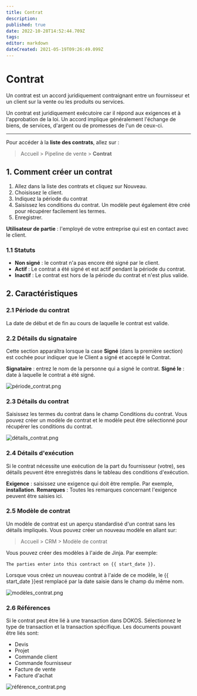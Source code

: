 ```yaml
---
title: Contrat
description: 
published: true
date: 2022-10-28T14:52:44.709Z
tags: 
editor: markdown
dateCreated: 2021-05-19T09:26:49.099Z
---
```


# Contrat
Un contrat est un accord juridiquement contraignant entre un fournisseur et un client sur la vente ou les produits ou services.

Un contrat est juridiquement exécutoire car il répond aux exigences et à l'approbation de la loi. Un accord implique généralement l'échange de biens, de services, d'argent ou de promesses de l'un de ceux-ci.

---

Pour accéder à la **liste des contrats**, allez sur :

> Accueil > Pipeline de vente > **Contrat**

## 1. Comment créer un contrat

1. Allez dans la liste des contrats et cliquez sur Nouveau.
2. Choisissez le client.
3. Indiquez la période du contrat
4. Saisissez les conditions du contrat. Un modèle peut également être créé pour récupérer facilement les termes.
5. Enregistrer.

**Utilisateur de partie** : l'employé de votre entreprise qui est en contact avec le client.

### 1.1 Statuts

- **Non signé** : le contrat n'a pas encore été signé par le client.
- **Actif** : Le contrat a été signé et est actif pendant la période du contrat.
- **Inactif** : Le contrat est hors de la période du contrat et n'est plus valide.

## 2. Caractéristiques

### 2.1 Période du contrat

La date de début et de fin au cours de laquelle le contrat est valide.

### 2.2 Détails du signataire

Cette section apparaîtra lorsque la case **Signé** (dans la première section) est cochée pour indiquer que le Client a signé et accepté le Contrat.

**Signataire** : entrez le nom de la personne qui a signé le contrat.
**Signé le** : date à laquelle le contrat a été signé.

![période_contrat.png](/content/crm/contract/période_contrat.png)

### 2.3 Détails du contrat

Saisissez les termes du contrat dans le champ Conditions du contrat. Vous pouvez créer un modèle de contrat et le modèle peut être sélectionné pour récupérer les conditions du contrat.

![détails_contrat.png](/content/crm/contract/détails_contrat.png)

### 2.4 Détails d'exécution

Si le contrat nécessite une exécution de la part du fournisseur (votre), ses détails peuvent être enregistrés dans le tableau des conditions d'exécution.

**Exigence** : saisissez une exigence qui doit être remplie. Par exemple, **installation**.
**Remarques** : Toutes les remarques concernant l'exigence peuvent être saisies ici.

### 2.5 Modèle de contrat

Un modèle de contrat est un aperçu standardisé d'un contrat sans les détails impliqués. Vous pouvez créer un nouveau modèle en allant sur:

> Accueil > CRM > Modèle de contrat

Vous pouvez créer des modèles à l'aide de Jinja. Par exemple:

````
The parties enter into this contract on {{ start_date }}.
````

Lorsque vous créez un nouveau contrat à l'aide de ce modèle, le {{ start_date }}est remplacé par la date saisie dans le champ du même nom.

![modèles_contrat.png](/content/crm/contract/modèles_contrat.png)

### 2.6 Références

Si le contrat peut être lié à une transaction dans DOKOS. Sélectionnez le type de transaction et la transaction spécifique. Les documents pouvant être liés sont:

- Devis
- Projet
- Commande client
- Commande fournisseur
- Facture de vente
- Facture d'achat

![référence_contrat.png](/content/crm/contract/référence_contrat.png)









